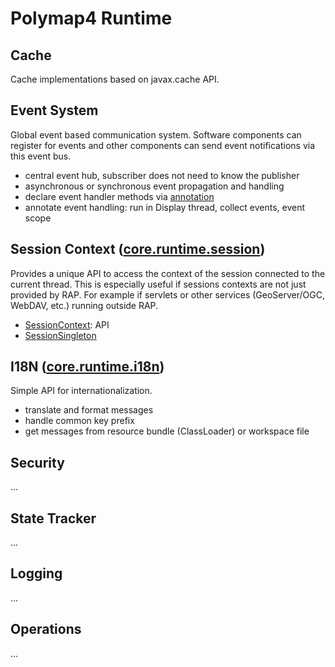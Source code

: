 # Polymap4 Runtime

## Cache

Cache implementations based on javax.cache API.

## Event System
Global event based communication system. Software components can register for events and other components can send event notifications via this event bus.
 
  - central event hub, subscriber does not need to know the publisher
  - asynchronous or synchronous event propagation and handling
  - declare event handler methods via [annotation](src/org/polymap/core/runtime/event/EventHandler.java)
  - annotate event handling: run in Display thread, collect events, event scope
  
## Session Context ([core.runtime.session](src/org/polymap/core/runtime/session))

Provides a unique API to access the context of the session connected to the current thread. This is especially useful if sessions contexts are not just provided by RAP. For example if servlets or other services (GeoServer/OGC, WebDAV, etc.) running outside RAP.

  - [SessionContext](src/org/polymap/core/runtime/session/SessionContext.java): API
  - [SessionSingleton](src/org/polymap/core/runtime/session/SessionSingleton.java)

## I18N ([core.runtime.i18n](src/org/polymap/core/runtime/i18n))

Simple API for internationalization. 

  - translate and format messages
  - handle common key prefix
  - get messages from resource bundle (ClassLoader) or workspace file 

## Security

...

## State Tracker

...

## Logging

...

## Operations

...